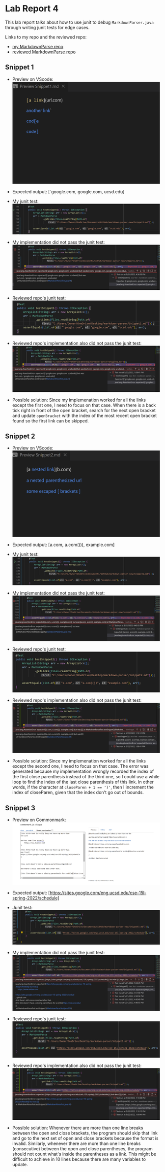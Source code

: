 # Lab Report 4

This lab report talks about how to use junit to debug `MarkdownParser.java` through writing junit tests for edge cases.

Links to my repo and the reviewed repo:
* [my MarkdownParse repo](https://github.com/Rena2025/markdown-parser-new)
* [reviewed MarkdownParse repo](https://github.com/ayushs2725/markdown-parser)

## Snippet 1
* Preview on VScode: ![image](lab4-2.png)
* Expected output: [`google.com, google.com, ucsd.edu]

* My junit test:
![image](lab4-5.1.png)

* My implementation did not pass the junit test:
![image](lab4-5.1.2.png)

* Reviewed repo's junit test:
![image](lab4-6.1.png)

* Reviewed repo's implementation also did not pass the junit test:
![image](lab4-6.1.2.png)

* Possible solution: Since my implemenation worked for all the links except the first one, I need to focus on that case. When there is a back tick right in front of the open bracket, search for the next open bracket and update `openBracket` with the index of the most recent open bracket found so the first link can be skipped.

## Snippet 2
* Preview on VScode: ![image](lab4-3.png)
* Expected output: [a.com, a.com(()), example.com]

* My junit test:
![image](lab4-5.2.png)

* My implementation did not pass the junit test:
![image](lab4-5.2.2.png)

* Reviewed repo's junit test:
![image](lab4-6.2.png)

* Reviewed repo's implementation also did not pass the junit test:
![image](lab4-6.2.2.png)

* Possible solution: Since my implemenation worked for all the links except the second one, I need to focus on that case. The error was generated because my implementation wrongly recorded the index of the first close parenthesis instead of the third one, so I could use a while loop to find the index of the last close parenthesis of this link. In other words, if the character at `closeParen + 1 == ')'`, then I increment the index of closeParen, given that the index don't go out of bounds. 

## Snippet 3
* Preview on Commonmark: ![image](lab4-snippet3.png)
* Expected output: [https://sites.google.com/eng.ucsd.edu/cse-15l-spring-2022/schedule]

* Junit test:
![image](lab4-snippet3junit.png)

* My implementation did not pass the junit test:
![image](lab4-snippet3error.png)

* Reviewed repo's junit test:
![image](lab4-6.3.png)

* Reviewed repo's implementation also did not pass the junit test:
![image](lab4-6.3.2.png)

* Possible solution: Whenever there are more than one line breaks between the open and close brackets, the program should skip that link and go to the next set of open and close brackets because the format is invalid. Similarly, whenever there are more than one line breaks (consecutive) between the open and close parentheses, the program should not count what's inside the parentheses as a link. This might be difficult to achieve in 10 lines because there are many variables to update.

